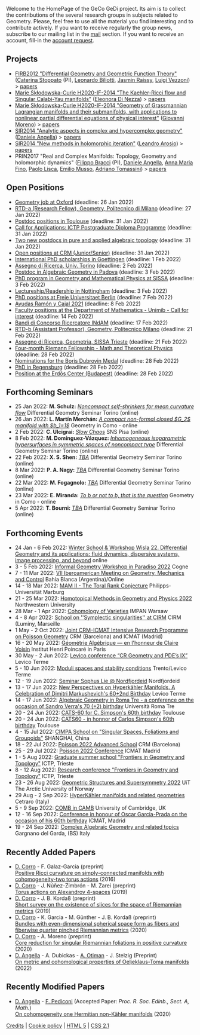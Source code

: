 <p>Welcome to the HomePage of the GeCo GeDi project. Its aim is to collect the contributions of the several research groups in subjects related to Geometry. <!--Look <a href='/research/'>here</a> to know more about us.--> Please, feel free to use all the material you find interesting and to contribute actively. If you want to receive regularly the group news, subscribe to our mailing list in the <a href='/mail/'>mail</a> section. If you want to receive an account, fill-in the <a href='/request/'>account request</a>.
</p>

<p>




</p>

<h2>Projects</h2>
<ul>

<li><a class='external' href='http://web.math.unifi.it/users/stoppato/Website/FIRB%20Project.html'>FIRB2012 "Differential Geometry and Geometric Function Theory"</a> (<a class='external' href='https://gecogedi.dimai.unifi.it/person/214/'>Caterina Stoppato</a> (PI),
<a class='external' href='http://www2.unipr.it/~billeo79/'>Leonardo Biliotti</a>, 
<a class='external' href='https://gecogedi.dimai.unifi.it/person/132/'>Jasmin Raissy</a>, 
<a class='external' href='https://gecogedi.dimai.unifi.it/person/183/'>Luigi Vezzoni</a>) &gt; <a href='/papers/?tag=FIRB2012-DGGFT'>papers</a></li>

<li><a class='external' href='http://www.imperial.ac.uk/people/e.di-nezza'> Marie Skłodowska-Curie H2020-IF-2014 "The Kaehler-Ricci flow and Singular Calabi-Yau manifolds"</a> (<a class='external' href='https://gecogedi.dimai.unifi.it/person/230/'>Eleonora Di Nezza</a>) &gt; <a href='/papers/?tag=MSC2014-KRF-CY'>papers</a></li>

<li><a class='external' href='https://www.impan.pl/en/sites/gmoreno/home'> Marie Skłodowska-Curie H2020-IF-2014 "Geometry of Grassmannian Lagrangian manifolds and their submanifolds, with applications to nonlinear partial differential equations of physical interest"</a> (<a class='external' href='https://gecogedi.dimai.unifi.it/person/377/'>Giovanni Moreno</a>) &gt; <a href='/papers/?tag=MSC2014-GEOGRAL'>papers</a></li>

<li><a class='external' href='https://sites.google.com/site/danieleangella/projects/anhyc'>SIR2014 "Analytic aspects in complex and hypercomplex geometry"</a> (<a class='external' href='http://gecogedi.dimai.unifi.it/person/2/'>Daniele Angella</a>) &gt; <a href='/papers/?tag=SIR2014-AnHyC'>papers</a></li>

<li><a class='external' href='https://www.mat.uniroma2.it/~arosio/'>SIR2014 "New methods in holomorphic iteration"</a> (<a class='external' href='https://www.mat.uniroma2.it/~arosio/'>Leandro Arosio</a>) &gt; <a href='/papers/?tag=SIR-NEWHOLITE'>papers</a></li>

<li>PRIN2017 "Real and Complex Manifolds: Topology, Geometry and holomorphic dynamics"
(<a class='external' href='https://www.mat.uniroma2.it/~fbracci/'>Filippo Bracci</a> (PI),
<a class='external' href='https://gecogedi.dimai.unifi.it/person/2/'>Daniele Angella</a>,
<a class='external' href='https://sites.google.com/site/annafino/home'>Anna Maria Fino</a>,
<a class='external' href='https://www.dm.unipi.it/webnew/en/users/paolo-lisca'>Paolo Lisca</a>,
<a class='external' href='http://calvino.polito.it/~emusso/'>Emilio Musso</a>,
<a class='external' href='https://smfi.unipr.it/it/Tomassini'>Adriano Tomassini</a>)
&gt; <a href='/papers/?tag=PRIN2017-MFDS'>papers</a></li>

</ul>


<h2>Open Positions</h2>
<ul>
<li> <a href="/position/1532/">Geometry job at Oxford</a> (deadline: 26 Jan 2022) </li>
<li> <a href="/position/1542/">RTD-a (Research Fellow), Geometry, Politecnico di Milano</a> (deadline: 27 Jan 2022) </li>
<li> <a href="/position/1527/">Postdoc positions in Toulouse</a> (deadline: 31 Jan 2022) </li>
<li> <a href="/position/1541/">Call for Applications: ICTP Postgraduate Diploma Programme</a> (deadline: 31 Jan 2022) </li>
<li> <a href="/position/1549/">Two new postdocs in pure and applied algebraic topology</a> (deadline: 31 Jan 2022) </li>
<li> <a href="/position/1529/">Open positions at CRM (Junior/Senior)</a> (deadline: 31 Jan 2022) </li>
<li> <a href="/position/1516/">International PhD scholarships in Goettingen</a> (deadline:  1 Feb 2022) </li>
<li> <a href="/position/1550/">Assegno di Ricerca, Univ. Torino</a> (deadline:  2 Feb 2022) </li>
<li> <a href="/position/1558/">Postdoc in Algebraic Geometry in Padova</a> (deadline:  3 Feb 2022) </li>
<li> <a href="/position/1545/">PhD program in Geometry and Mathematical Physics at SISSA</a> (deadline:  3 Feb 2022) </li>
<li> <a href="/position/1547/">Lectureship/Readership in Nottingham</a> (deadline:  3 Feb 2022) </li>
<li> <a href="/position/1552/">PhD positions at Freie Universitaet Berlin</a> (deadline:  7 Feb 2022) </li>
<li> <a href="/position/1554/">Ayudas Ramón y Cajal 2021</a> (deadline:  8 Feb 2022) </li>
<li> <a href="/position/1544/">Faculty positions at the Department of Mathematics - Unimib - Call for interest</a> (deadline: 14 Feb 2022) </li>
<li> <a href="/position/1555/">Bandi di Concorso Ricercatore INdAM</a> (deadline: 17 Feb 2022) </li>
<li> <a href="/position/1556/">RTD-b (Assistant Professor), Geometry, Politecnico Milano</a> (deadline: 21 Feb 2022) </li>
<li> <a href="/position/1557/">Assegno di Ricerca, Geometria, SISSA Trieste</a> (deadline: 21 Feb 2022) </li>
<li> <a href="/position/1548/">Four-month Riemann Fellowship - Math and Theoretical Physics</a> (deadline: 28 Feb 2022) </li>
<li> <a href="/position/1521/">Nominations for the Boris Dubrovin Medal</a> (deadline: 28 Feb 2022) </li>
<li> <a href="/position/1553/">PhD in Regensburg</a> (deadline: 28 Feb 2022) </li>
<li> <a href="/position/1537/">Position at the Erdõs Center (Budapest)</a> (deadline: 28 Feb 2022) </li>
</ul>

<h2>Forthcoming Seminars</h2>
<ul>
<li> 25 Jan 2022: <b>M. Schulz:</b> <i><a href="/seminar/1515/">Noncompact self-shrinkers for mean curvature flow</a></i> Differential Geometry Seminar Torino (online) </li>
<li> 26 Jan 2022: <b>L. Martín Merchán:</b> <i><a href="/seminar/1518/">A compact non-formal closed $G_2$ manifold with $b_1=1$</a></i> Geometry in Como - online </li>
<li>  2 Feb 2022: <b>C. Ulcigrai:</b> <i><a href="/seminar/1523/">Slow Chaos</a></i> SNS Pisa (online) </li>
<li>  8 Feb 2022: <b>M. Domínguez-Vázquez:</b> <i><a href="/seminar/1516/">Inhomogeneous isoparametric hypersurfaces in symmetric spaces of noncompact type</a></i> Differential Geometry Seminar Torino (online) </li>
<li> 22 Feb 2022: <b>X. S. Shen:</b> <i><a href="/seminar/1519/">TBA</a></i> Differential Geometry Seminar Torino (online) </li>
<li>  8 Mar 2022: <b>P. A. Nagy:</b> <i><a href="/seminar/1520/">TBA</a></i> Differential Geometry Seminar Torino (online) </li>
<li> 22 Mar 2022: <b>M. Fogagnolo:</b> <i><a href="/seminar/1522/">TBA</a></i> Differential Geometry Seminar Torino (online) </li>
<li> 23 Mar 2022: <b>E. Miranda:</b> <i><a href="/seminar/1517/">To b or not to b, that is the question</a></i> Geometry in Como - online </li>
<li>  5 Apr 2022: <b>T. Bourni:</b> <i><a href="/seminar/1521/">TBA</a></i> Differential Geometry Seminar Torino (online) </li>
</ul>

<h2>Forthcoming Events</h2>
<ul>
<li> 24 Jan -  6 Feb 2022: <a href="/event/1127/">Winter School & Workshop Wisla 22. Differential Geometry and its applications: fluid dynamics, dispersive systems, image processing, and beyond</a> online </li>
<li> 3 -  5 Feb 2022: <a href="/event/1107/">Informal Geometry Workshop in Paradiso 2022</a> Cogne </li>
<li> 7 - 11 Mar 2022: <a href="/event/1134/">VII Iberoamerican Meeting on Geometry, Mechanics and Control</a> Bahía Blanca (Argentina)/Online </li>
<li> 14 - 18 Mar 2022: <a href="/event/1117/">MAM II - The Toral Rank Conjecture</a> Philipps-Universität Marburg </li>
<li> 21 - 25 Mar 2022: <a href="/event/1133/">Homotopical Methods in Geometry and Physics 2022</a> Northwestern University </li>
<li> 28 Mar -  1 Apr 2022: <a href="/event/1120/">Cohomology of Varieties</a> IMPAN Warsaw </li>
<li> 4 -  8 Apr 2022: <a href="/event/1098/">School on ''Symplectic singularities'' at CIRM</a> CIRM (Luminy, Marseille </li>
<li>  1 May -  2 Oct 2022: <a href="/event/1105/">Joint CRM-ICMAT Intensive Research Programme on Poisson Geometry</a> CRM (Barcelona) and ICMAT (Madrid) </li>
<li> 16 - 20 May 2022: <a href="/event/1062/">Géométrie Algébrique — en l'honneur de Claire Voisin</a> Institut Henri Poincaré in Paris </li>
<li> 30 May -  2 Jun 2022: <a href="/event/1114/">Levico conference “CR Geometry and PDE’s IX”</a> Levico Terme </li>
<li> 5 - 10 Jun 2022: <a href="/event/1115/">Moduli spaces and stability conditions</a> Trento/Levico Terme </li>
<li> 12 - 19 Jun 2022: <a href="/event/1131/">Seminar Sophus Lie @ Nordfjordeid</a> Nordfjordeid </li>
<li> 13 - 17 Jun 2022: <a href="/event/1122/">New Perspectives on Hyperkähler Manifolds. A Celebration of Dimitri Markushevich's 60+2nd Birthday</a> Levico Terme </li>
<li> 14 - 17 Jun 2022: <a href="/event/1124/">Algebraic Geometry in Roma Tre - a conference on the occasion of Sandro Verra's 70 (+2) birthday</a> Università Roma Tre </li>
<li> 20 - 24 Jun 2022: <a href="/event/1083/">CATS-60 for C. Simpson's 60th birthday</a> Toulouse </li>
<li> 20 - 24 Jun 2022: <a href="/event/1108/">CATS60 - in honnor of Carlos Simpson's 60th birthday</a> Toulouse </li>
<li> 4 - 15 Jul 2022: <a href="/event/1111/">CIMPA School on "Singular Spaces, Foliations and Groupoids"</a> SHANGHAI, China </li>
<li> 18 - 22 Jul 2022: <a href="/event/1103/">Poisson 2022 Advanced School</a> CRM (Barcelona) </li>
<li> 25 - 29 Jul 2022: <a href="/event/1104/">Poisson 2022 Conference</a> ICMAT Madrid </li>
<li> 1 -  5 Aug 2022: <a href="/event/1128/">Graduate summer school "Frontiers in Geometry and Topology"</a> ICTP, Trieste </li>
<li> 8 - 12 Aug 2022: <a href="/event/1129/">Research conference "Frontiers in Geometry and Topology"</a> ICTP, Trieste </li>
<li> 23 - 26 Aug 2022: <a href="/event/1119/">Geometric Structures and Supersymmetry 2022</a> UiT The Arctic University of Norway </li>
<li> 29 Aug -  2 Sep 2022: <a href="/event/1118/">HyperKähler manifolds and related geometries</a> Cetraro (Italy) </li>
<li> 5 -  9 Sep 2022: <a href="/event/1125/">COMB in CAMB</a> University of Cambridge, UK </li>
<li> 12 - 16 Sep 2022: <a href="/event/1130/">Conference in honour of Oscar Garcia-Prada on the occasion of his 60th birthday</a> ICMAT, Madrid </li>
<li> 19 - 24 Sep 2022: <a href="/event/1038/">Complex Algebraic Geometry and related topics</a> Gargnano del Garda, (BS) Italy </li>
</ul>

<h2>Recently Added Papers</h2>
<ul>
<li> <a href="/person/1912/">D. Corro</a> - F. Galaz-Garcia (preprint)<br><a href="/paper/427/">Positive Ricci curvature on simply-connected manifolds with
  cohomogeneity-two torus actions</a> (2016) </li>
<li> <a href="/person/1912/">D. Corro</a> - J. Núñez-Zimbrón - M. Zarei (preprint)<br><a href="/paper/426/">Torus actions on Alexandrov 4-spaces</a> (2019) </li>
<li> <a href="/person/1912/">D. Corro</a> - J. B. Kordaß (preprint)<br><a href="/paper/425/">Short survey on the existence of slices for the space of Riemannian
  metrics</a> (2019) </li>
<li> <a href="/person/1912/">D. Corro</a> - K. Garcia - M. Günther - J. B. Kordaß (preprint)<br><a href="/paper/424/">Bundles with even-dimensional spherical space form as fibers and
  fiberwise quarter pinched Riemannian metrics</a> (2020) </li>
<li> <a href="/person/1912/">D. Corro</a> - A. Moreno (preprint)<br><a href="/paper/423/">Core reduction for singular Riemannian foliations in positive curvature</a> (2020) </li>
<li> <a href="/person/2/">D. Angella</a> - A. Dubickas - <a href="/person/218/">A. Otiman</a> - J. Stelzig (Preprint)<br><a href="/paper/422/">On metric and cohomological properties of Oeljeklaus-Toma manifolds</a> (2022) </li>
</ul>

<h2>Recently Modified Papers</h2>
<ul>
<li> <a href="/person/2/">D. Angella</a> - <a href="/person/1136/">F. Pediconi</a> (Accepted Paper: <i>Proc. R. Soc. Edinb., Sect. A, Math.</i>)<br><a href="/paper/395/">On cohomogeneity one Hermitian non-Kähler manifolds</a> (2020) </li>
</ul>


<div class='top'>
  <a href="/credits/">Credits</a> | <a href="/cookies/">Cookie policy</a> |
  <!-- Quality control:-->
  <a href="https://validator.w3.org/check?uri=referer">HTML 5</a>
   | 
  <a href="https://jigsaw.w3.org/css-validator/check/referer">CSS 2.1</a>
</div>

<!-- Cookie information -->
<script src="/static/js/cookiechoices.js"></script>
<script>
  document.addEventListener('DOMContentLoaded', function(event) {
    cookieChoices.showCookieConsentBar('This website uses cookies to offer you the best experience. By using our website, you agree to our use of cookies in accordance to our cookie policy.',
      'OK, I agree', 'Learn more', '/cookies/');
  });
</script>

<!-- Piwik -->
<script type="text/javascript">
  var _paq = _paq || [];
  if (!cookieChoices.cookiesEnabled()) {
    _paq.push(['disableCookies']);
  }
  _paq.push(['trackPageView']);
  _paq.push(['enableLinkTracking']);
  (function() {
    var u=(("https:" == document.location.protocol) ? "https" : "http") + "://gecogedi.dimai.unifi.it/piwik/";
    _paq.push(['setTrackerUrl', u+'piwik.php']);
    _paq.push(['setSiteId', 1]);
    var d=document, g=d.createElement('script'), s=d.getElementsByTagName('script')[0]; g.type='text/javascript';
    g.defer=true; g.async=true; g.src=u+'piwik.js'; s.parentNode.insertBefore(g,s);
  })();
</script>
<noscript><p><img src="https://gecogedi.dimai.unifi.it/piwik/piwik.php?idsite=1" style="border:0;" alt="" /></p></noscript>
<!-- End Piwik Code -->
